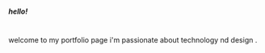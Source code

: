  <h5>hello! </h5>
<br>
welcome to my portfolio page i'm passionate about technology nd design . 



